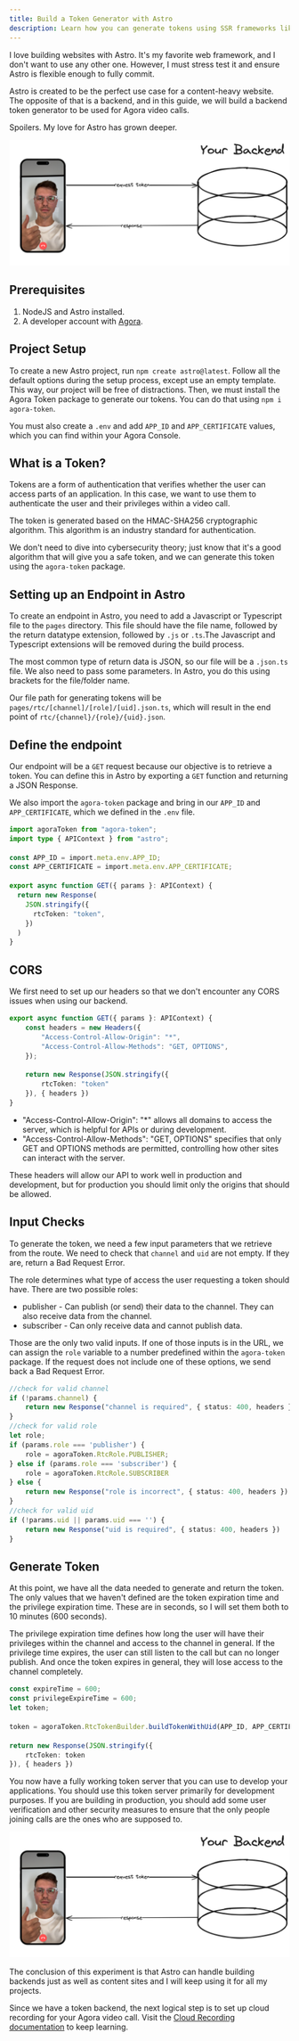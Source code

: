 ```yaml
---
title: Build a Token Generator with Astro
description: Learn how you can generate tokens using SSR frameworks like Astro.
---
```


I love building websites with Astro. It's my favorite web framework, and I don't want to use any other one. However, I must stress test it and ensure Astro is flexible enough to fully commit.

Astro is created to be the perfect use case for a content-heavy website. The opposite of that is a backend, and in this guide, we will build a backend token generator to be used for Agora video calls.

Spoilers. My love for Astro has grown deeper. 

![Token Flow](/assets/token-flow.png)

## Prerequisites
1. NodeJS and Astro installed.
2. A developer account with [Agora](https://console.agora.io/).

## Project Setup
To create a new Astro project, run `npm create astro@latest`. Follow all the default options during the setup process, except use an empty template. This way, our project will be free of distractions. Then, we must install the Agora Token package to generate our tokens. You can do that using `npm i agora-token`.

You must also create a `.env` and add `APP_ID` and `APP_CERTIFICATE` values, which you can find within your Agora Console.

## What is a Token?
Tokens are a form of authentication that verifies whether the user can access parts of an application. In this case, we want to use them to authenticate the user and their privileges within a video call. 

The token is generated based on the HMAC-SHA256 cryptographic algorithm. This algorithm is an industry standard for authentication. 

We don't need to dive into cybersecurity theory; just know that it's a good algorithm that will give you a safe token, and we can generate this token using the `agora-token` package.

## Setting up an Endpoint in Astro
To create an endpoint in Astro, you need to add a Javascript or Typescript file to the `pages` directory. This file should have the file name, followed by the return datatype extension, followed by `.js` or `.ts`.The Javascript and Typescript extensions will be removed during the build process.

The most common type of return data is JSON, so our file will be a `.json.ts` file. We also need to pass some parameters. In Astro, you do this using brackets for the file/folder name. 

Our file path for generating tokens will be `pages/rtc/[channel]/[role]/[uid].json.ts`, which will result in the end point of `rtc/{channel}/{role}/{uid}.json`.

## Define the endpoint
Our endpoint will be a `GET` request because our objective is to retrieve a token. You can define this in Astro by exporting a `GET` function and returning a JSON Response.

We also import the `agora-token` package and bring in our `APP_ID` and `APP_CERTIFICATE`, which we defined in the `.env` file.


```ts
import agoraToken from "agora-token";
import type { APIContext } from "astro";

const APP_ID = import.meta.env.APP_ID;
const APP_CERTIFICATE = import.meta.env.APP_CERTIFICATE;

export async function GET({ params }: APIContext) {
  return new Response(
    JSON.stringify({
      rtcToken: "token",
    })
  )
}
```

## CORS
We first need to set up our headers so that we don't encounter any CORS issues when using our backend.

```ts
export async function GET({ params }: APIContext) {
    const headers = new Headers({
        "Access-Control-Allow-Origin": "*",
        "Access-Control-Allow-Methods": "GET, OPTIONS",
    });

    return new Response(JSON.stringify({
        rtcToken: "token"
    }), { headers })
}
```

* "Access-Control-Allow-Origin": "*" allows all domains to access the server, which is helpful for APIs or during development.
* "Access-Control-Allow-Methods": "GET, OPTIONS" specifies that only GET and OPTIONS methods are permitted, controlling how other sites can interact with the server.

These headers will allow our API to work well in production and development, but for production you should limit only the origins that should be allowed.

## Input Checks
To generate the token, we need a few input parameters that we retrieve from the route. We need to check that `channel` and `uid` are not empty. If they are, return a Bad Request Error.

The role determines what type of access the user requesting a token should have. There are two possible roles:
* publisher - Can publish (or send) their data to the channel. They can also receive data from the channel.
* subscriber - Can only receive data and cannot publish data.

Those are the only two valid inputs. If one of those inputs is in the URL, we can assign the `role` variable to a number predefined within the `agora-token` package. If the request does not include one of these options, we send back a Bad Request Error.

```ts
//check for valid channel
if (!params.channel) {
    return new Response("channel is required", { status: 400, headers })
}
//check for valid role
let role;
if (params.role === 'publisher') {
    role = agoraToken.RtcRole.PUBLISHER;
} else if (params.role === 'subscriber') {
    role = agoraToken.RtcRole.SUBSCRIBER
} else {
    return new Response("role is incorrect", { status: 400, headers })
}
//check for valid uid
if (!params.uid || params.uid === '') {
    return new Response("uid is required", { status: 400, headers })
}
```

## Generate Token
At this point, we have all the data needed to generate and return the token. The only values that we haven't defined are the token expiration time and the privilege expiration time. These are in seconds, so I will set them both to 10 minutes (600 seconds).

The privilege expiration time defines how long the user will have their privileges within the channel and access to the channel in general. If the privilege time expires, the user can still listen to the call but can no longer publish. And once the token expires in general, they will lose access to the channel completely.

```ts
const expireTime = 600;
const privilegeExpireTime = 600;
let token;

token = agoraToken.RtcTokenBuilder.buildTokenWithUid(APP_ID, APP_CERTIFICATE, params.channel, params.uid, role, expireTime, privilegeExpireTime);

return new Response(JSON.stringify({
    rtcToken: token
}), { headers })
```

You now have a fully working token server that you can use to develop your applications. You should use this token server primarily for development purposes. If you are building in production, you should add some user verification and other security measures to ensure that the only people joining calls are the ones who are supposed to.

![Token Flow](/assets/token-flow.png)

The conclusion of this experiment is that Astro can handle building backends just as well as content sites and I will keep using it for all my projects.

Since we have a token backend, the next logical step is to set up cloud recording for your Agora video call. Visit the [Cloud Recording documentation](https://docs.agora.io/en/cloud-recording/overview/product-overview) to keep learning.